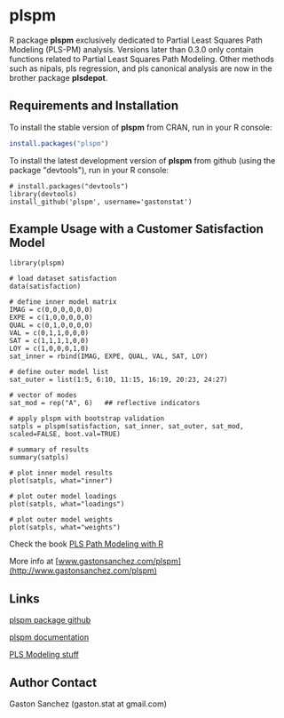 plspm
============================

R package **plspm** exclusively dedicated to Partial Least Squares Path Modeling (PLS-PM) analysis. Versions later than 0.3.0 only contain functions related to Partial Least Squares Path Modeling. Other methods such as nipals, pls regression, and pls canonical analysis are now in the brother package **plsdepot**.

## Requirements and Installation

To install the stable version of **plspm** from CRAN, run in your R console:
```r
install.packages("plspm")
```

To install the latest development version of **plspm** from github (using the package "devtools"), run in your R console:
```
# install.packages("devtools") 
library(devtools)
install_github('plspm', username='gastonstat')
```

## Example Usage with a Customer Satisfaction Model 
```
library(plspm)

# load dataset satisfaction
data(satisfaction)

# define inner model matrix
IMAG = c(0,0,0,0,0,0)
EXPE = c(1,0,0,0,0,0)
QUAL = c(0,1,0,0,0,0)
VAL = c(0,1,1,0,0,0)
SAT = c(1,1,1,1,0,0) 
LOY = c(1,0,0,0,1,0)
sat_inner = rbind(IMAG, EXPE, QUAL, VAL, SAT, LOY)

# define outer model list
sat_outer = list(1:5, 6:10, 11:15, 16:19, 20:23, 24:27)

# vector of modes
sat_mod = rep("A", 6)   ## reflective indicators

# apply plspm with bootstrap validation
satpls = plspm(satisfaction, sat_inner, sat_outer, sat_mod, scaled=FALSE, boot.val=TRUE)
  
# summary of results
summary(satpls)

# plot inner model results
plot(satpls, what="inner")

# plot outer model loadings
plot(satpls, what="loadings")

# plot outer model weights
plot(satpls, what="weights")
```

Check the book [PLS Path Modeling with R](http://www.gastonsanchez.com/PLS_Path_Modeling_with_R.pdf)

More info at [www.gastonsanchez.com/plspm](http://www.gastonsanchez.com/plspm)

Links
-----
[plspm package github](http://github.com/gastonstat/plspm)

[plspm documentation](http://www.gastonsanchez.com/plspm)

[PLS Modeling stuff](http://www.plsmodeling.com)


Author Contact
--------------
Gaston Sanchez (gaston.stat at gmail.com)
